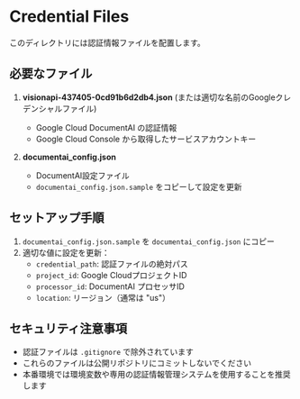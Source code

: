 # Credential Files

このディレクトリには認証情報ファイルを配置します。

## 必要なファイル

1. **visionapi-437405-0cd91b6d2db4.json** (または適切な名前のGoogleクレデンシャルファイル)
   - Google Cloud DocumentAI の認証情報
   - Google Cloud Console から取得したサービスアカウントキー

2. **documentai_config.json**
   - DocumentAI設定ファイル
   - `documentai_config.json.sample` をコピーして設定を更新

## セットアップ手順

1. `documentai_config.json.sample` を `documentai_config.json` にコピー
2. 適切な値に設定を更新：
   - `credential_path`: 認証ファイルの絶対パス
   - `project_id`: Google CloudプロジェクトID
   - `processor_id`: DocumentAI プロセッサID
   - `location`: リージョン（通常は "us"）

## セキュリティ注意事項

- 認証ファイルは `.gitignore` で除外されています
- これらのファイルは公開リポジトリにコミットしないでください
- 本番環境では環境変数や専用の認証情報管理システムを使用することを推奨します

